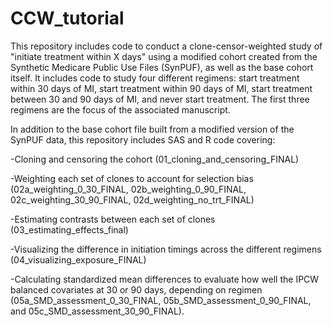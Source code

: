 # CCW_tutorial
This repository includes code to conduct a clone-censor-weighted study of "initiate treatment within X days" using a modified cohort created from the Synthetic Medicare Public Use Files (SynPUF), as well as the base cohort itself. It includes code to study four different regimens: start treatment within 30 days of MI, start treatment within 90 days of MI, start treatment between 30 and 90 days of MI, and never start treatment. The first three regimens are the focus of the associated manuscript.  
  
In addition to the base cohort file built from a modified version of the SynPUF data, this repository includes SAS and R code covering:  
  
-Cloning and censoring the cohort (01_cloning_and_censoring_FINAL)  
  
-Weighting each set of clones to account for selection bias (02a_weighting_0_30_FINAL, 02b_weighting_0_90_FINAL, 02c_weighting_30_90_FINAL, 02d_weighting_no_trt_FINAL)  
  
-Estimating contrasts between each set of clones (03_estimating_effects_final)  
  
-Visualizing the difference in initiation timings across the different regimens (04_visualizing_exposure_FINAL)  
  
-Calculating standardized mean differences to evaluate how well the IPCW balanced covariates at 30 or 90 days, depending on regimen (05a_SMD_assessment_0_30_FINAL, 05b_SMD_assessment_0_90_FINAL, and 05c_SMD_assessment_30_90_FINAL).  
